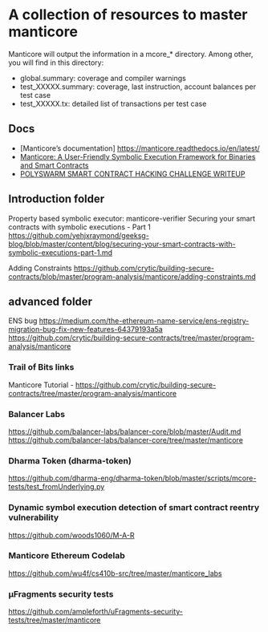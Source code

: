 # A collection of resources to master manticore

Manticore will output the information in a mcore\_\* directory. Among other, you will find in this directory:

- global.summary: coverage and compiler warnings
- test_XXXXX.summary: coverage, last instruction, account balances per test case
- test_XXXXX.tx: detailed list of transactions per test case

## Docs

- [Manticore’s documentation] https://manticore.readthedocs.io/en/latest/
- [Manticore: A User-Friendly Symbolic Execution Framework for Binaries and Smart Contracts](https://arxiv.org/pdf/1907.03890.pdf)
- [POLYSWARM SMART CONTRACT HACKING CHALLENGE WRITEUP](https://raz0r.name/writeups/polyswarm-smart-contract-hacking-challenge-writeup/)

## Introduction folder

Property based symbolic executor: manticore-verifier
Securing your smart contracts with symbolic executions - Part 1
https://github.com/yehjxraymond/geeksg-blog/blob/master/content/blog/securing-your-smart-contracts-with-symbolic-executions-part-1.md

Adding Constraints
https://github.com/crytic/building-secure-contracts/blob/master/program-analysis/manticore/adding-constraints.md

## advanced folder

ENS bug
https://medium.com/the-ethereum-name-service/ens-registry-migration-bug-fix-new-features-64379193a5a
https://github.com/crytic/building-secure-contracts/tree/master/program-analysis/manticore

### Trail of Bits links

Manticore Tutorial - https://github.com/crytic/building-secure-contracts/tree/master/program-analysis/manticore

### Balancer Labs

https://github.com/balancer-labs/balancer-core/blob/master/Audit.md
https://github.com/balancer-labs/balancer-core/tree/master/manticore

### Dharma Token (dharma-token)

https://github.com/dharma-eng/dharma-token/blob/master/scripts/mcore-tests/test_fromUnderlying.py

### Dynamic symbol execution detection of smart contract reentry vulnerability

https://github.com/woods1060/M-A-R

### Manticore Ethereum Codelab

https://github.com/wu4f/cs410b-src/tree/master/manticore_labs

### μFragments security tests

https://github.com/ampleforth/uFragments-security-tests/tree/master/manticore
